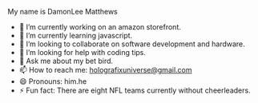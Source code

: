 My name is DamonLee Matthews
- 🔭 I’m currently working on an amazon storefront.
- 🌱 I’m currently learning javascript.
- 👯 I’m looking to collaborate on software development and hardware.
- 🤔 I’m looking for help with coding tips.
- 💬 Ask me about my bet bird.
- 📫 How to reach me: holografixuniverse@gmail.com
- 😄 Pronouns: him.he
- ⚡ Fun fact: There are eight NFL teams currently without cheerleaders.

<!--
**masterholografix/MasterHolografix** is a ✨ _special_ ✨ repository because its `README.md` (this file) appears on your GitHub profile.

Here are some ideas to get you started:

- 🔭 I’m currently working on ...
- 🌱 I’m currently learning ...
- 👯 I’m looking to collaborate on ...
- 🤔 I’m looking for help with ...
- 💬 Ask me about ...
- 📫 How to reach me: ...
- 😄 Pronouns: ...
- ⚡ Fun fact: ...
-->
